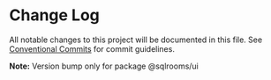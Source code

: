 # Change Log

All notable changes to this project will be documented in this file.
See [Conventional Commits](https://conventionalcommits.org) for commit guidelines.



**Note:** Version bump only for package @sqlrooms/ui
